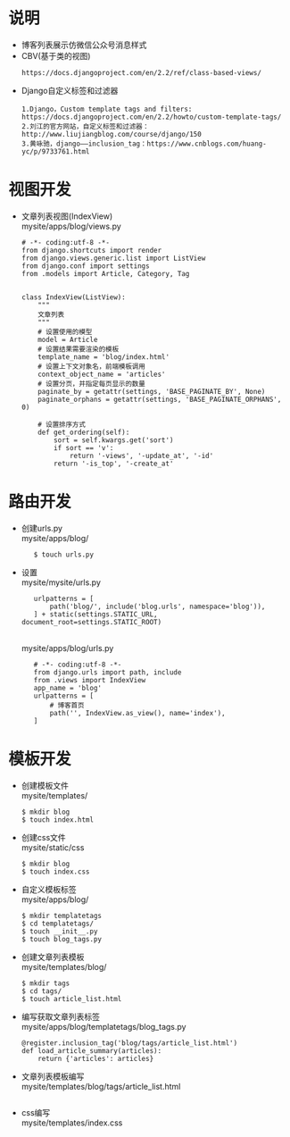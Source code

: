 # 说明
  - 博客列表展示仿微信公众号消息样式
  - CBV(基于类的视图)
    ```
    https://docs.djangoproject.com/en/2.2/ref/class-based-views/ 
    ```
  - Django自定义标签和过滤器
    ``` 
    1.Django，Custom template tags and filters: https://docs.djangoproject.com/en/2.2/howto/custom-template-tags/
    2.刘江的官方网站，自定义标签和过滤器：http://www.liujiangblog.com/course/django/150
    3.黄咏驰，django——inclusion_tag：https://www.cnblogs.com/huang-yc/p/9733761.html
    ```
# 视图开发
  - 文章列表视图(IndexView)
    <br>mysite/apps/blog/views.py
    ``` 
    # -*- coding:utf-8 -*-
    from django.shortcuts import render
    from django.views.generic.list import ListView
    from django.conf import settings
    from .models import Article, Category, Tag
    
    
    class IndexView(ListView):
        """
        文章列表
        """
        # 设置使用的模型
        model = Article
        # 设置结果需要渲染的模板
        template_name = 'blog/index.html'
        # 设置上下文对象名，前端模板调用
        context_object_name = 'articles'
        # 设置分页，并指定每页显示的数量
        paginate_by = getattr(settings, 'BASE_PAGINATE_BY', None)
        paginate_orphans = getattr(settings, 'BASE_PAGINATE_ORPHANS', 0)
    
        # 设置排序方式
        def get_ordering(self):
            sort = self.kwargs.get('sort')
            if sort == 'v':
                return '-views', '-update_at', '-id'
            return '-is_top', '-create_at'

    ```
# 路由开发
  - 创建urls.py
    <br>mysite/apps/blog/
     ``` 
        $ touch urls.py
     ```
  - 设置
    <br>mysite/mysite/urls.py
     ``` 
        urlpatterns = [
            path('blog/', include('blog.urls', namespace='blog')),
        ] + static(settings.STATIC_URL, document_root=settings.STATIC_ROOT)
     ```
     <br>mysite/apps/blog/urls.py
     ``` 
        # -*- coding:utf-8 -*-
        from django.urls import path, include
        from .views import IndexView
        app_name = 'blog'
        urlpatterns = [
            # 博客首页
            path('', IndexView.as_view(), name='index'),
        ]
     ```
   
# 模板开发
  - 创建模板文件
    <br/>mysite/templates/
    ``` 
    $ mkdir blog
    $ touch index.html
    ```
  - 创建css文件
    <br/>mysite/static/css
    ``` 
    $ mkdir blog
    $ touch index.css
    ```
  - 自定义模板标签
    <br/>mysite/apps/blog/
    ``` 
    $ mkdir templatetags 
    $ cd templatetags/
    $ touch __init__.py
    $ touch blog_tags.py
    ```
  - 创建文章列表模板
    <br/>mysite/templates/blog/
     ``` 
     $ mkdir tags
     $ cd tags/
     $ touch article_list.html
     ```
  - 编写获取文章列表标签
    <br/>mysite/apps/blog/templatetags/blog_tags.py
    ``` 
    @register.inclusion_tag('blog/tags/article_list.html')
    def load_article_summary(articles):
        return {'articles': articles}
    ```
    
  - 文章列表模板编写
   <br/>mysite/templates/blog/tags/article_list.html
    ``` 
    
    ```
  - css编写
    <br/>mysite/templates/index.css
    ``` 
    
    ```